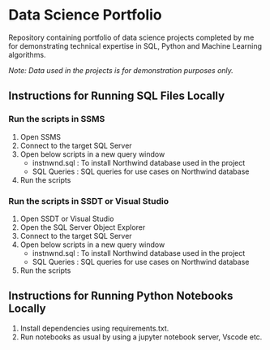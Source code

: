 # Data Science Portfolio
Repository containing portfolio of data science projects completed by me for demonstrating technical expertise in SQL, Python and Machine Learning algorithms.

_Note: Data used in the projects is for demonstration purposes only._

## Instructions for Running SQL Files Locally
### Run the scripts in SSMS

1. Open SSMS
2. Connect to the target SQL Server
3. Open below scripts in a new query window
    - instnwnd.sql : To install Northwind database used in the project
    - SQL Queries : SQL queries for use cases on Northwind database
5. Run the scripts

### Run the scripts in SSDT or Visual Studio

1. Open SSDT or Visual Studio
2. Open the SQL Server Object Explorer
3. Connect to the target SQL Server
4. Open below scripts in a new query window
    - instnwnd.sql : To install Northwind database used in the project
    - SQL Queries : SQL queries for use cases on Northwind database
5. Run the scripts

## Instructions for Running Python Notebooks Locally
1. Install dependencies using requirements.txt.
2. Run notebooks as usual by using a jupyter notebook server, Vscode etc.
